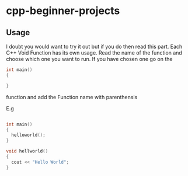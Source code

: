 # cpp-beginner-projects

## Usage
I doubt you would want to try it out but if you do then read this part.
Each C++ Void Function has its own usage. Read the name of the function and choose which one you want to run. 
If you have chosen one go on the
```cpp
int main()
{

}
```
function and add the Function name with parenthensis

E.g

```cpp

int main()
{
  helloworld();
}

void hellworld()
{
  cout << "Hello World";
}
```
